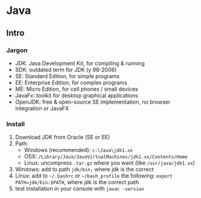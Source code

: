 # Java

## Intro

### Jargon

- JDK: Java Development Kit, for compiling & running
- SDK: outdated term for JDK (y 98-2006)
- SE: Standard Edition, for simple programs
- EE: Enterprise Edition, for complex programs
- ME: Micro Edition, for cell phones / small devices
- JavaFx: toolkit for desktop graphical applications
- OpenJDK: free & open-source SE implementation, no browser integration or JavaFX

### Install

1. Download JDK from Oracle (SE or EE)
1. Path:
    - Windows (recommended): `c:\Java\jdk1.xx`
    - OSX: `/Library/Java/JavaVirtualMachines/jdk1.xx/Contents/Home`
    - Linux: uncompress `.tar.gz` where you want (like `/usr/java/jdk1.xx`)
1. Windows: add to path `jdk/bin;` where jdk is the correct
1. Linux: add to `~/.bashrc` or `~/bash_profile` the following: `export PATH=jdk/bin:$PATH`, where jdk is the correct path
1. test installation in your console with `javac -version`
